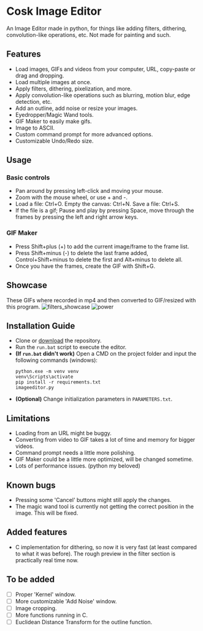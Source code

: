 # Cosk Image Editor
An Image Editor made in python, for things like adding filters, dithering, convolution-like operations, etc. Not made for painting and such.

## Features
- Load images, GIFs and videos from your computer, URL, copy-paste or drag and dropping.
- Load multiple images at once.
- Apply filters, dithering, pixelization, and more.
- Apply convolution-like operations such as blurring, motion blur, edge detection, etc.
- Add an outline, add noise or resize your images.
- Eyedropper/Magic Wand tools.
- GIF Maker to easily make gifs.
- Image to ASCII.
- Custom command prompt for more advanced options.
- Customizable Undo/Redo size.

## Usage
### Basic controls
- Pan around by pressing left-click and moving your mouse.
- Zoom with the mouse wheel, or use + and -.
- Load a file: Ctrl+O. Empty the canvas: Ctrl+N. Save a file: Ctrl+S.
- If the file is a gif; Pause and play by pressing Space, move through the frames by pressing the left and right arrow keys.
### GIF Maker
- Press Shift+plus (+) to add the current image/frame to the frame list.
- Press Shift+minus (-) to delete the last frame added, Control+Shift+minus to delete the first and Alt+minus to delete all.
- Once you have the frames, create the GIF with Shift+G.

## Showcase
These GIFs where recorded in mp4 and then converted to GIF/resized with this program.
![filters_showcase](https://github.com/Coskon/coskimageeditor/assets/54825470/a83da651-c4d3-45a8-a3f2-7b4b22492be8)
![power](https://github.com/Coskon/coskimageeditor/assets/54825470/c0ca0838-8d44-4d12-9256-0f05758b5c78)

## Installation Guide
- Clone or [download](https://github.com/Coskon/coskimageeditor/archive/refs/heads/main.zip) the repository.
- Run the `run.bat` script to execute the editor.
- **(If `run.bat` didn't work)** Open a CMD on the project folder and input the following commands (windows):
    ```console
    python.exe -m venv venv
    venv\Scripts\activate
    pip install -r requirements.txt
    imageeditor.py
    ```
- **(Optional)** Change initialization parameters in `PARAMETERS.txt`.

## Limitations
- Loading from an URL might be buggy.
- Converting from video to GIF takes a lot of time and memory for bigger videos.
- Command prompt needs a little more polishing.
- GIF Maker could be a little more optimized, will be changed sometime.
- Lots of performance issues. (python my beloved)

## Known bugs
- Pressing some 'Cancel' buttons might still apply the changes.
- The magic wand tool is currently not getting the correct position in the image. This will be fixed.

## Added features
- C implementation for dithering, so now it is very fast (at least compared to what it was before). The rough preview in the filter section is practically real time now.

## To be added
- [ ] Proper 'Kernel' window.
- [ ] More customizable 'Add Noise' window.
- [ ] Image cropping.
- [ ] More functions running in C.
- [ ] Euclidean Distance Transform for the outline function.
